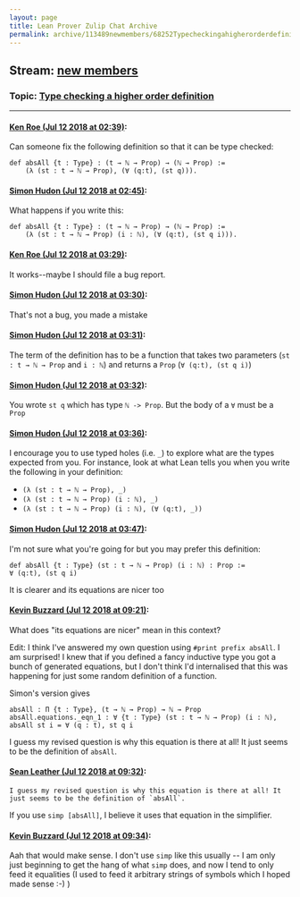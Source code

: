 ```yaml
---
layout: page
title: Lean Prover Zulip Chat Archive 
permalink: archive/113489newmembers/68252Typecheckingahigherorderdefinition.html
---
```


## Stream: [new members](index.html)
### Topic: [Type checking a higher order definition](68252Typecheckingahigherorderdefinition.html)

---

#### [Ken Roe (Jul 12 2018 at 02:39)](https://leanprover.zulipchat.com/#narrow/stream/113489-new%20members/topic/Type%20checking%20a%20higher%20order%20definition/near/129508130):
Can someone fix the following definition so that it can be type checked:

```lean
def absAll {t : Type} : (t → ℕ → Prop) → (ℕ → Prop) :=
    (λ (st : t → ℕ → Prop), (∀ (q:t), (st q))).
```

#### [Simon Hudon (Jul 12 2018 at 02:45)](https://leanprover.zulipchat.com/#narrow/stream/113489-new%20members/topic/Type%20checking%20a%20higher%20order%20definition/near/129508344):
What happens if you write this:

```lean
def absAll {t : Type} : (t → ℕ → Prop) → (ℕ → Prop) :=
    (λ (st : t → ℕ → Prop) (i : ℕ), (∀ (q:t), (st q i))).
```

#### [Ken Roe (Jul 12 2018 at 03:29)](https://leanprover.zulipchat.com/#narrow/stream/113489-new%20members/topic/Type%20checking%20a%20higher%20order%20definition/near/129509851):
It works--maybe I should file a bug report.

#### [Simon Hudon (Jul 12 2018 at 03:30)](https://leanprover.zulipchat.com/#narrow/stream/113489-new%20members/topic/Type%20checking%20a%20higher%20order%20definition/near/129509899):
That's not a bug, you made a mistake

#### [Simon Hudon (Jul 12 2018 at 03:31)](https://leanprover.zulipchat.com/#narrow/stream/113489-new%20members/topic/Type%20checking%20a%20higher%20order%20definition/near/129509927):
The term of the definition has to be a function that takes two parameters (`st : t → ℕ → Prop` and `i : ℕ`) and returns a `Prop` (`∀ (q:t), (st q i)`)

#### [Simon Hudon (Jul 12 2018 at 03:32)](https://leanprover.zulipchat.com/#narrow/stream/113489-new%20members/topic/Type%20checking%20a%20higher%20order%20definition/near/129509976):
You wrote `st q` which has type `ℕ -> Prop`. But the body of a `∀` must be a `Prop`

#### [Simon Hudon (Jul 12 2018 at 03:36)](https://leanprover.zulipchat.com/#narrow/stream/113489-new%20members/topic/Type%20checking%20a%20higher%20order%20definition/near/129510098):
I encourage you to use typed holes (i.e. `_`) to explore what are the types expected from you. For instance, look at what Lean tells you when you write the following in your definition:

- `(λ (st : t → ℕ → Prop), _)`
- `(λ (st : t → ℕ → Prop) (i : ℕ), _)`
- `(λ (st : t → ℕ → Prop) (i : ℕ), (∀ (q:t), _))`

#### [Simon Hudon (Jul 12 2018 at 03:47)](https://leanprover.zulipchat.com/#narrow/stream/113489-new%20members/topic/Type%20checking%20a%20higher%20order%20definition/near/129510432):
I'm not sure what you're going for but you may prefer this definition:

```lean
def absAll {t : Type} (st : t → ℕ → Prop) (i : ℕ) : Prop := 
∀ (q:t), (st q i)
```

It is clearer and its equations are nicer too

#### [Kevin Buzzard (Jul 12 2018 at 09:21)](https://leanprover.zulipchat.com/#narrow/stream/113489-new%20members/topic/Type%20checking%20a%20higher%20order%20definition/near/129521382):
What does "its equations are nicer" mean in this context?

Edit: I think I've answered my own question using `#print prefix absAll`. I am surprised! I knew that if you defined a fancy inductive type you got a bunch of generated equations, but I don't think I'd internalised that this was happening for just some random definition of a function.

Simon's version gives
```
absAll : Π {t : Type}, (t → ℕ → Prop) → ℕ → Prop
absAll.equations._eqn_1 : ∀ {t : Type} (st : t → ℕ → Prop) (i : ℕ), absAll st i = ∀ (q : t), st q i
```
I guess my revised question is why this equation is there at all! It just seems to be the definition of `absAll`.

#### [Sean Leather (Jul 12 2018 at 09:32)](https://leanprover.zulipchat.com/#narrow/stream/113489-new%20members/topic/Type%20checking%20a%20higher%20order%20definition/near/129521823):
```quote
I guess my revised question is why this equation is there at all! It just seems to be the definition of `absAll`.
```

If you use `simp [absAll]`, I believe it uses that equation in the simplifier.

#### [Kevin Buzzard (Jul 12 2018 at 09:34)](https://leanprover.zulipchat.com/#narrow/stream/113489-new%20members/topic/Type%20checking%20a%20higher%20order%20definition/near/129521916):
Aah that would make sense. I don't use `simp` like this usually -- I am only just beginning to get the hang of what `simp` does, and now I tend to only feed it equalities (I used to feed it arbitrary strings of symbols which I hoped made sense :-) )

